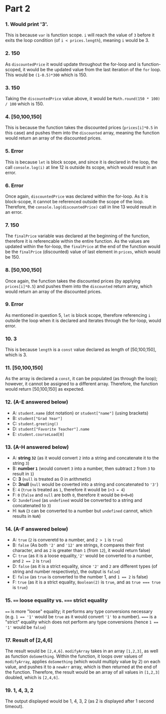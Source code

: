 # Part 2
### 1. **Would print '3'.**
This is because `var` is function scope. `i` will reach the value of `3` before it exits the loop condition (of `i < prices.length`), meaning `i` would be 3.

### 2. **150** 
As `discountedPrice` it would update throughout the for-loop and is function-scoped, it would be the updated value from the last iteration of the `for` loop. This would be `(1-0.5)*300` which is 150.

### 3. **150**
Taking the `discountedPrice` value above, it would be `Math.round(150 * 100) / 100` which is 150.

### 4. **[50,100,150]**
This is because the function takes the discounted prices (`prices[i]*0.5` in this case) and pushes them into the `discounted` array, meaning the function would return an array of the discounted prices.

### 5. **Error**

This is because `let` is block scope, and since it is declared in the loop, the call `console.log(i)` at line 12 is outside its scope, which would result in an error.

### 6. **Error**

Once again, `discountedPrice` was declared within the for-loop. As it is block-scope, it cannot be referenced outside the scope of the loop. Therefore, the `console.log(discountedPrice)` call in line 13 would result in an error.

### 7. **150**

The `finalPrice` variable was declared at the beginning of the function, therefore it is referencable within the entire function. As the values are updated within the for-loop, the `finalPrice` at the end of the function would be the `finalPrice` (discounted) value of last element in `prices`, which would be 150.

### 8. **[50,100,150]**

Once again, the function takes the discounted prices (by applying `prices[i]*0.5`) and pushes them into the `discounted` return array, which would return an array of the discounted prices.

### 9. **Error**

As mentioned in question 5, `let` is block scope, therefore referencing `i` outside the loop when it is declared and iterates through the for-loop, would error.

### 10. **3**

This is because `length` is a `const` value declared as length of [50,100,150], which is 3.

### 11. **[50,100,150]**

As the array is declared a `const`, it can be populated (as through the loop); however, it cannot be assigned to a different array. Therefore, the function would return [50,100,150] as expected.

### 12. **(A-E answered below)**

- A: `student.name` (dot notation) or `student["name"]` (using brackets)
- B: `student["Grad Year"]`
- C: `student.greeting()`
- D: `student["Favorite Teacher"].name`
- E: `student.courseLoad[0]`


### 13. **(A-H answered below)**

- A: **string `32`** (as it would convert `2` into a string and concatenate it to the string `3`)
- B: **number `1`** (would convert `3` into a number, then subtract `2` from `3` to result in `1`)
- C: **3** (`null` is treated as 0 in arithmetic)
- D: **3null** (`null` would be coverted into a string and concatenated to `'3'`)
- E: `4` (`true` is treated as `1`, therefore it would be `1+3 = 4`)
- F: `0` (`false` and `null` are both `0`, therefore it would be `0+0=0`)
- G: `3undefined` (as `undefined` would be converted to a string and concatenated to `3`)
- H: `NaN` (`3` can be converted to a number but `undefined` cannot, which results in `NaN`)


### 14. **(A-F answered below)**
- A: `true` (`2` is converetd to a number, and `2 > 1` is `true`)
- B: `false` (As both `'2'` and `'12'` are strings, it compares their first character, and as `2` is greater than `1` (from `12`), it would return false)
- C: `true` (as it is a loose equality,`'2'` would be converted to a number, and `2 == 2` is `true`)
- D: `false` (as it is a strict equality, since `'2'` and `2` are different types (of string and number respectively), the output is `false`)
- E: `false` (as `true` is converted to the number 1, and `1 == 2` is false)
- F: `true` (as it is a strict equality, `Boolean(2)` is `true`, and as `true === true` is `true`)

### 15. `==` loose equality vs. `===` strict equality
`==` is more "loose" equality; it performs any type conversions necessary (e.g. `1 == '1'` would be `true` as it would convert `'1'` to a number). `===` is a "strict" equality which does not perform any type conversions (hence `1 == '1'` would be `false`)

### 17. Result of [2,4,6]

The result would be `[2,4,6]`. `modifyArray` takes in an array `[1,2,3]`, as well as function `doSomething`. Within the function, it loops over values of `modifyArray`, applies `doSomething` (which would multiply value by 2) on each value, and pushes it to a `newArr` array, which is then returned at the end of the function. Therefore, the result would be an array of all values in `[1,2,3]` doubled, which is `[2,4,6]`.

### 19. 1, 4, 3, 2
The output displayed would be 1, 4, 3, 2 (as 2 is displayed after 1 second timeout).